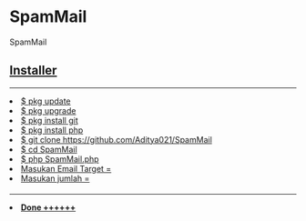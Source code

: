 # SpamMail
SpamMail 


<u><h2>Installer</h2><hr>
<li>$ pkg update 
  <li>$ pkg upgrade
    <li>$ pkg install git
      <li>$ pkg install php
        <li>$ git clone https://github.com/Aditya021/SpamMail
          <li>$ cd SpamMail
            <li>$ php SpamMail.php
             <li> Masukan Email Target =
             <li> Masukan jumlah =
               <h4><hr><li>Done ++++++
